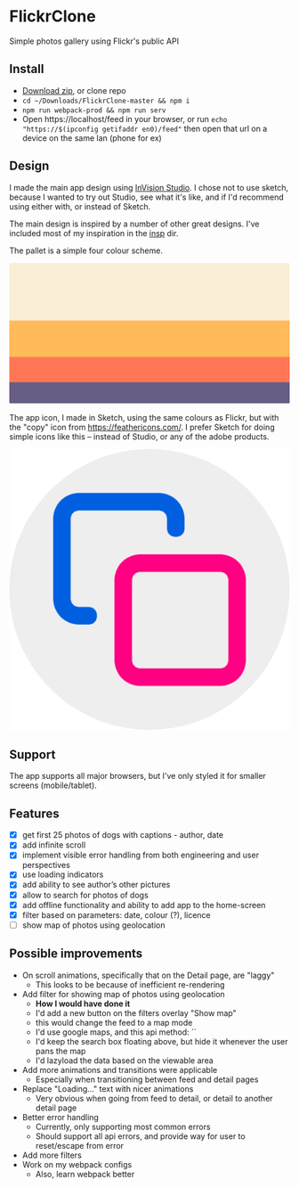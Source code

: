 # FlickrClone
Simple photos gallery using Flickr's public API

## Install
- [Download zip](https://github.com/ratskin/FlickrClone/archive/master.zip), or clone repo
- `cd ~/Downloads/FlickrClone-master && npm i`
- `npm run webpack-prod && npm run serv`
- Open https://localhost/feed in your browser, or run `echo "https://$(ipconfig getifaddr en0)/feed"` then open that url on a device on the same lan (phone for ex)

## Design
I made the main app design using [InVision Studio](https://www.invisionapp.com/studio). I chose not to use sketch, because I wanted to try out Studio, see what it's like, and if I'd recommend using either with, or instead of Sketch.

The main design is inspired by a number of other great designs. I've included most of my inspiration in the [insp](/insp) dir.

The pallet is a simple four colour scheme.

![Palette](/insp/Palette.png)

The app icon, I made in Sketch, using the same colours as Flickr, but with the "copy" icon from https://feathericons.com/. I prefer Sketch for doing simple icons like this – instead of Studio, or any of the adobe products.

![Icon](/assets/media/android-chrome-512x512.png)

## Support
The app supports all major browsers, but I've only styled it for smaller screens (mobile/tablet).

## Features
- [x] get first 25 photos of dogs with captions - author, date
- [x] add infinite scroll
- [x] implement visible error handling from both engineering and user perspectives
- [x] use loading indicators
- [x] add ability to see author’s other pictures
- [x] allow to search for photos of dogs
- [x] add offline functionality and ability to add app to the home-screen
- [x] filter based on parameters: date, colour (?), licence
- [ ] show map of photos using geolocation

## Possible improvements
- On scroll animations, specifically that on the Detail page, are "laggy"
    - This looks to be because of inefficient re-rendering
- Add filter for showing map of photos using geolocation
    - **How I would have done it**
    - I'd add a new button on the filters overlay "Show map"
    - this would change the feed to a map mode
    - I'd use google maps, and this api method: ``
    - I'd keep the search box floating above, but hide it whenever the user pans the map
    - I'd lazyload the data based on the viewable area
- Add more animations and transitions were applicable
    - Especially when transitioning between feed and detail pages
- Replace "Loading..." text with nicer animations
    - Very obvious when going from feed to detail, or detail to another detail page
- Better error handling
    - Currently, only supporting most common errors
    - Should support all api errors, and provide way for user to reset/escape from error
- Add more filters
- Work on my webpack configs
    - Also, learn webpack better
